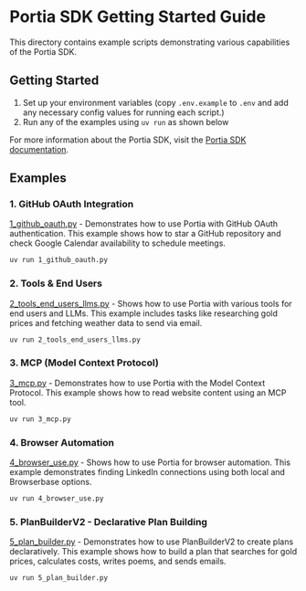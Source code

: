 # Portia SDK Getting Started Guide

This directory contains example scripts demonstrating various capabilities of the Portia SDK.

## Getting Started

1. Set up your environment variables (copy `.env.example` to `.env` and add any necessary config values for running each script.)
2. Run any of the examples using `uv run` as shown below

For more information about the Portia SDK, visit the [Portia SDK documentation](https://docs.portialabs.ai).

## Examples

### 1. GitHub OAuth Integration

[1_github_oauth.py](./1_github_oauth.py) - Demonstrates how to use Portia with GitHub OAuth authentication. This example shows how to star a GitHub repository and check Google Calendar availability to schedule meetings.

```bash
uv run 1_github_oauth.py
```

### 2. Tools & End Users

[2_tools_end_users_llms.py](./2_tools_end_users_llms.py) - Shows how to use Portia with various tools for end users and LLMs. This example includes tasks like researching gold prices and fetching weather data to send via email.

```bash
uv run 2_tools_end_users_llms.py
```

### 3. MCP (Model Context Protocol)

[3_mcp.py](./3_mcp.py) - Demonstrates how to use Portia with the Model Context Protocol. This example shows how to read website content using an MCP tool.

```bash
uv run 3_mcp.py
```

### 4. Browser Automation

[4_browser_use.py](./4_browser_use.py) - Shows how to use Portia for browser automation. This example demonstrates finding LinkedIn connections using both local and Browserbase options.

```bash
uv run 4_browser_use.py
```

### 5. PlanBuilderV2 - Declarative Plan Building

[5_plan_builder.py](./5_plan_builder.py) - Demonstrates how to use PlanBuilderV2 to create plans declaratively. This example shows how to build a plan that searches for gold prices, calculates costs, writes poems, and sends emails.

```bash
uv run 5_plan_builder.py
```
